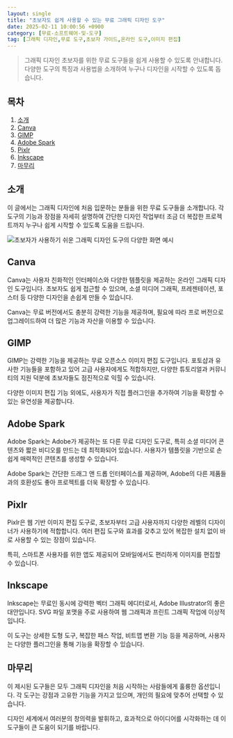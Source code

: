 ```yaml
---
layout: single
title: "초보자도 쉽게 사용할 수 있는 무료 그래픽 디자인 도구"
date: 2025-02-11 10:00:56 +0900
category: [무료-소프트웨어-및-도구]
tag: [그래픽 디자인,무료 도구,초보자 가이드,온라인 도구,이미지 편집]
---
```

  
> 그래픽 디자인 초보자를 위한 무료 도구들을 쉽게 사용할 수 있도록 안내합니다. 다양한 도구의 특징과 사용법을 소개하여 누구나 디자인을 시작할 수 있도록 돕습니다.

## 목차
1. [소개](#소개)
2. [Canva](#canva)
3. [GIMP](#gimp)
4. [Adobe Spark](#adobe-spark)
5. [Pixlr](#pixlr)
6. [Inkscape](#inkscape)
7. [마무리](#마무리)

## 소개

이 글에서는 그래픽 디자인에 처음 입문하는 분들을 위한 무료 도구들을 소개합니다. 각 도구의 기능과 장점을 자세히 설명하여 간단한 디자인 작업부터 조금 더 복잡한 프로젝트까지 누구나 쉽게 시작할 수 있도록 도움을 드립니다.


![초보자가 사용하기 쉬운 그래픽 디자인 도구의 다양한 화면 예시](undefined)



## Canva

Canva는 사용자 친화적인 인터페이스와 다양한 템플릿을 제공하는 온라인 그래픽 디자인 도구입니다. 초보자도 쉽게 접근할 수 있으며, 소셜 미디어 그래픽, 프레젠테이션, 포스터 등 다양한 디자인을 손쉽게 만들 수 있습니다.


Canva는 무료 버전에서도 충분히 강력한 기능을 제공하며, 필요에 따라 프로 버전으로 업그레이드하여 더 많은 기능과 자산을 이용할 수 있습니다.



## GIMP

GIMP는 강력한 기능을 제공하는 무료 오픈소스 이미지 편집 도구입니다. 포토샵과 유사한 기능들을 포함하고 있어 고급 사용자에게도 적합하지만, 다양한 튜토리얼과 커뮤니티의 지원 덕분에 초보자들도 점진적으로 익힐 수 있습니다.


다양한 이미지 편집 기능 외에도, 사용자가 직접 플러그인을 추가하여 기능을 확장할 수 있는 유연성을 제공합니다.



## Adobe Spark

Adobe Spark는 Adobe가 제공하는 또 다른 무료 디자인 도구로, 특히 소셜 미디어 콘텐츠와 짧은 비디오를 만드는 데 최적화되어 있습니다. 사용자가 템플릿을 기반으로 손쉽게 매력적인 콘텐츠를 생성할 수 있습니다.


Adobe Spark는 간단한 드래그 앤 드롭 인터페이스를 제공하며, Adobe의 다른 제품들과의 호환성도 좋아 프로젝트를 더욱 확장할 수 있습니다.



## Pixlr

Pixlr은 웹 기반 이미지 편집 도구로, 초보자부터 고급 사용자까지 다양한 레벨의 디자이너가 사용하기에 적합합니다. 여러 편집 도구와 효과를 갖추고 있어 복잡한 설치 없이 바로 사용할 수 있는 장점이 있습니다.


특히, 스마트폰 사용자를 위한 앱도 제공되어 모바일에서도 편리하게 이미지를 편집할 수 있습니다.



## Inkscape

Inkscape는 무료인 동시에 강력한 벡터 그래픽 에디터로서, Adobe Illustrator의 좋은 대안입니다. SVG 파일 포맷을 주로 사용하여 웹 그래픽과 프린트 그래픽 작업에 이상적입니다.


이 도구는 상세한 도형 도구, 복잡한 패스 작업, 비트맵 변환 기능 등을 제공하며, 사용자는 다양한 플러그인을 통해 기능을 확장할 수 있습니다.



## 마무리

이 제시된 도구들은 모두 그래픽 디자인을 처음 시작하는 사람들에게 훌륭한 옵션입니다. 각 도구는 강점과 고유한 기능을 가지고 있으며, 개인의 필요에 맞추어 선택할 수 있습니다.


디자인 세계에서 여러분의 창의력을 발휘하고, 효과적으로 아이디어를 시각화하는 데 이 도구들이 큰 도움이 되기를 바랍니다.

